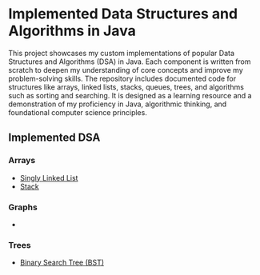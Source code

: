 # Implemented Data Structures and Algorithms in Java
This project showcases my custom implementations of popular Data Structures and Algorithms (DSA) in Java. Each component is written from scratch to deepen my understanding of core concepts and improve my problem-solving skills. The repository includes documented code for structures like arrays, linked lists, stacks, queues, trees, and algorithms such as sorting and searching. It is designed as a learning resource and a demonstration of my proficiency in Java, algorithmic thinking, and foundational computer science principles.

## Implemented DSA
### Arrays
- [Singly Linked List](app/src/main/java/mahmh/customdsa/arrays/SinglyLinkedList.java)
- [Stack](app/src/main/java/mahmh/customdsa/arrays/Stack.java)

### Graphs
- 

### Trees
- [Binary Search Tree (BST)](app/src/main/java/mahmh/customdsa/trees/BinarySearchTree.java)